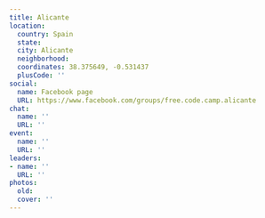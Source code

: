 ```yaml
---
title: Alicante
location:
  country: Spain
  state: 
  city: Alicante
  neighborhood: 
  coordinates: 38.375649, -0.531437
  plusCode: ''
social:
  name: Facebook page
  URL: https://www.facebook.com/groups/free.code.camp.alicante
chat:
  name: ''
  URL: ''
event:
  name: ''
  URL: ''
leaders:
- name: ''
  URL: ''
photos:
  old: 
  cover: ''
---
```

